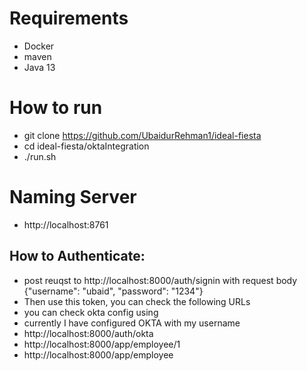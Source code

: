 # Requirements
- Docker
- maven
- Java 13

# How to run
- git clone https://github.com/UbaidurRehman1/ideal-fiesta
- cd ideal-fiesta/oktaIntegration
- ./run.sh

# Naming Server
-  http://localhost:8761

## How to Authenticate:
- post reuqst to http://localhost:8000/auth/signin with request body {"username": "ubaid", "password": "1234"}
- Then use this token, you can check the following URLs
- you can check okta config using 
- currently I have configured OKTA with my username 
- http://localhost:8000/auth/okta
- http://localhost:8000/app/employee/1
- http://localhost:8000/app/employee





